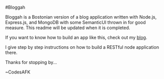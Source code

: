 #Bloggah 

Bloggah is a Bostonian version of a blog application written with Node.js, 
Express.js, and MongoDB with some SemanticUI thrown in for good measure.
This readme will be updated when it is completed.

If you want to know how to build an app like this, check out my <a href="https://codesafk.github.io" target="_blank">blog</a>.

I give step by step instructions on how to build a RESTful node application there.

Thanks for stopping by...

~CodesAFK